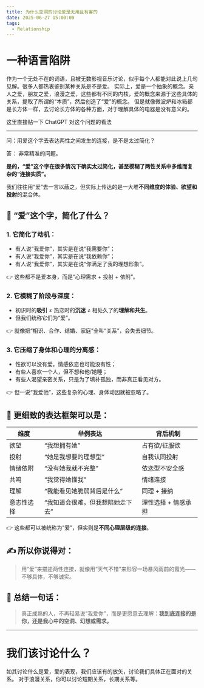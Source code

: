 ```yaml
---
title: 为什么空洞的讨论爱是无用且有害的
date: 2025-06-27 15:00:00
tags:
  - Relationship
---
```


# 一种语言陷阱

作为一个无处不在的词语，且被无数影视音乐讨论，似乎每个人都能对此说上几句见解。很多人都热衷鉴别某种关系是不是爱。
实际上，爱是一个抽象的概念。亲人之爱，朋友之爱，浪漫之爱，这些都有不同的内核，爱的概念来源于这些具体的关系，提取了所谓的“本质”，然后创造了“爱”的概念。
但是就像微波炉和冰箱都是长方体一样，去讨论长方体的各种方面，对于理解具体的电器是没有意义的。

<!-- more -->

这里直接贴一下 ChatGPT 对这个问题的看法

---

问：用爱这个字去表达两性之间发生的连接，是不是太过简化？

答：
非常精准的问题。

**是的，“爱”这个字在很多情况下确实太过简化，甚至模糊了两性关系中多维而复杂的“连接实质”。**

我们往往用“爱”去一言以蔽之，但实际上传达的是一大堆**不同维度的体验、欲望和投射**的混合体。

## 🧩 “爱”这个字，简化了什么？

### 1. **它简化了动机：**

- 有人说“我爱你”，其实是在说“我需要你”；
- 有人说“我爱你”，其实是在说“我依赖你”；
- 有人说“我爱你”，其实是在说“你满足了我的理想形象”。

👉 这些都不是爱本身，而是“心理需求 + 投射 + 依附”。

### 2. **它模糊了阶段与深度：**

- 初识时的**吸引** ≠ 热恋时的**沉迷** ≠ 相处久了的**理解和共生**。
- 但我们统称它们为“爱”。

👉 就像把“相识、合作、结婚、家庭”全叫“关系”，会失去细节。

### 3. **它压缩了身体和心理的分离感：**

- 性欲可以没有爱，情感依恋也可能没有性；
- 有些人喜欢一个人，但不想和他/她睡；
- 有些人渴望亲密关系，只是为了填补孤独，而非真正看见对方。

👉 但一说“我爱他”，这些复杂的心理、身体动因就被忽略了。

## 🧠 更细致的表达框架可以是：

| 维度       | 举例表达                         | 背后机制            |
| ---------- | -------------------------------- | ------------------- |
| 欲望       | “我想拥有她”                     | 占有欲/征服欲       |
| 投射       | “她是我想要的理想型”             | 自我认同投射        |
| 情绪依附   | “没有她我就不完整”               | 依恋型不安全感      |
| 共鸣       | “我觉得她懂我”                   | 情绪连接            |
| 理解       | “我能看见她脆弱背后是什么”       | 同理 + 接纳         |
| 意志性选择 | “我知道会很难，但我想陪她走下去” | 理性选择 + 情感承担 |

👉 这些都可以被统称为“爱”，但实则是**不同心理层级的连接**。

## ✍️ 所以你说得对：

> 用“爱”来描述两性连接，就像用“天气不错”来形容一场暴风雨前的霞光——不够具体，不够诚实。

## 📌 总结一句话：

> 真正成熟的人，不再轻易说“我爱你”，而是更愿意去理解：**我到底连接的是你，还是我心中的空洞、幻想或需求。**

---

# 我们该讨论什么？

如其讨论什么是爱，爱的表现，我们应该有的放矢，讨论我们具体正在面对的关系。
对于浪漫关系，你可以讨论短期关系，长期关系等。
